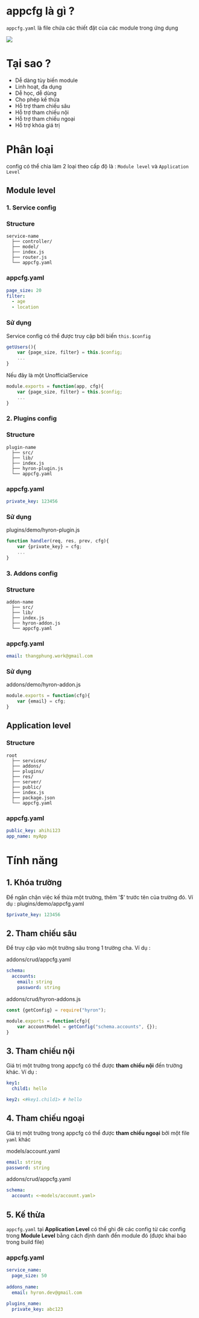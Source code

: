 # appcfg là gì ?
``appcfg.yaml`` là file chứa các thiết đặt của các module trong ứng dụng

![](/res/appConfig.png)

# Tại sao ?
- Dễ dàng tùy biến module
- Linh hoạt, đa dụng
- Dễ học, dễ dùng
- Cho phép kế thừa
- Hỗ trợ tham chiếu sâu
- Hỗ trợ tham chiếu nội
- Hỗ trợ tham chiếu ngoại
- Hỗ trợ khóa giá trị

# Phân loại

config có thể chia làm 2 loại theo cấp độ là : ``Module level`` và ``Application Level``

## **Module level**

### **1. Service config**

### **Structure**
```
service-name
  ├── controller/
  ├── model/
  ├── index.js
  ├── router.js
  └── appcfg.yaml
```

### **appcfg.yaml**
```yaml
page_size: 20
filter:
  - age
  - location
```

### **Sử dụng**
Service config có thể được truy cập bởi biến ``this.$config``
```js
getUsers(){
    var {page_size, filter} = this.$config;
    ...
}
```

Nếu đây là một UnofficialService
```js
module.exports = function(app, cfg){
    var {page_size, filter} = this.$config;
    ...
}
```

### **2. Plugins config**

### **Structure**
```
plugin-name
  ├── src/
  ├── lib/
  ├── index.js
  ├── hyron-plugin.js
  └── appcfg.yaml
```

### **appcfg.yaml**
```yaml
private_key: 123456
```

### **Sử dụng**
plugins/demo/hyron-plugin.js
```js
function handler(req, res, prev, cfg){
    var {private_key} = cfg;
    ...
}
```

### **3. Addons config**

### **Structure**
```
addon-name
  ├── src/
  ├── lib/
  ├── index.js
  ├── hyron-addon.js
  └── appcfg.yaml
```
### **appcfg.yaml**
```yaml
email: thangphung.work@gmail.com
```

### **Sử dụng**
addons/demo/hyron-addon.js
```js
module.exports = function(cfg){
    var {email} = cfg;
}
```

## **Application level**

### **Structure**
```
root
  ├── services/
  ├── addons/
  ├── plugins/
  ├── res/
  ├── server/
  ├── public/
  ├── index.js
  ├── package.json
  └── appcfg.yaml
```

### **appcfg.yaml**
```yaml
public_key: ahihi123
app_name: myApp
```

# Tính năng

## 1. Khóa trường
Để ngăn chặn việc kế thừa một trường, thêm '$' trước tên của trường đó. Ví dụ :
plugins/demo/appcfg.yaml
```yaml
$private_key: 123456
```

## 2. Tham chiếu sâu
Để truy cập vào một trường sâu trong 1 trường cha. Ví dụ :

addons/crud/appcfg.yaml
```yaml
schema:
  accounts:
    email: string
    password: string
```

addons/crud/hyron-addons.js
```js
const {getConfig} = require("hyron");

module.exports = function(cfg){
    var accountModel = getConfig("schema.accounts", {});
}
```

## 3. Tham chiếu nội

Giá trị một trường trong appcfg có thể được **tham chiếu nội** đến trường khác. Ví dụ :

```yaml
key1:
  child1: hello

key2: <#key1.child1> # hello
```

## 4. Tham chiếu ngoại
Giá trị một trường trong appcfg có thể được **tham chiếu ngoại** bởi một file ``yaml`` khác

models/account.yaml
```yaml
email: string
password: string
```

addons/crud/appcfg.yaml
```yaml
schema:
  account: <~models/account.yaml>
```

## 5. Kế thừa

``appcfg.yaml`` tại **Application Level** có thể ghi đè các config từ các config trong **Module Level** bằng cách định danh đến module đó (được khai báo trong build file)

### **appcfg.yaml**
```yaml
service_name:
  page_size: 50
  
addons_name:
  email: hyron.dev@gmail.com

plugins_name:
  private_key: abc123
```